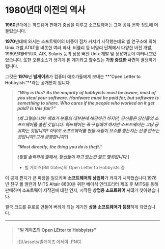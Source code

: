 # 1980년대 이전의 역사

**1960**년대에는 하드웨어 판매가 중심을 이루고 소프트웨어는 그저 공유 문화 정도에 머물렀습니다.

**1970**년대에 와서는 소프트웨어의 비중이 점차 커지기 시작했는데요 벨 연구소에 의해 Unix 개발,AT&T를 비롯한 여러 회사, 버클리 등 비영리 단체에서 다양한 버전 개발, 1980년대HP/UX, AIX, Solaris 등의 상용 버전 Unix 개발 및 상용화등이 이러나고있었습니다. 또한 오픈소스가 생기게 된 계기라고 할수있는 **가장 중요한 사건**이 발생하게 됩니다.

그것은 **1976**년 **빌게이츠**가 컴퓨터 애호가들에게 보내는 **“Open Letter to Hobbyists”**라는 공개편지 입니다.

> _**"Why is this? As the majority of hobbyists must be aware, most of you steal your software. Hardware must be paid for, but software is something to share. Who cares if the people who worked on it get paid? Is this fair?"**_
>
> _**\(왜 그렇습니까? 애호가 분들의 대부분에 해당하긴 하지만, 당신들은 당신들의 소프트웨어를 훔친 것입니다. 하드웨어는 꼭 구입해야 하지만 소프트웨어는 그냥 공유하는 것입니까? 아무도 소프트웨어를 만들 사람이 보수를 받는지는 신경 안쓰는 것입니까?그게 공평합니까?\)**_
>
> _**"Most directly, the thing you do is theft."**_
>
> _**\(정말 솔직하게 말해서, 당신들이 하고 있는건 절도 행위입니다.\)**_
>
> * 빌 게이츠\(Bill Gates\)의 Open Letter to Hobbyists 중

이 공개 편지가 큰 파장을 일으키며 **소프트웨어의 상업화**가 커지기 시작했습니다.1976년 친구 폴 앨런과 MITS Altair 8800을 위한 베이식 인터프리터 제조 후 MITS를 통해 판매하며 소프트웨어 저작권에 대한 인지, 시작된 **상업용 소프트웨어 시대**가 찾아왔습니다.

결국 코드를 유로로 만들어 버리게 되는 계기인 **상용 소프트웨어가 등장**하게 되었습니다.

---

> #### "빌 게이츠의 Open LEtter to Hobbyists"
>
> ![](/assets/빌게이츠 에세이 .PNG)



